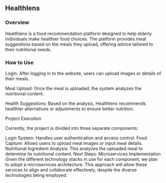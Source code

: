 ## Healthlens
### Overview
Healthlens is a food recommendation platform designed to help elderly individuals make healthier food choices. The platform provides meal suggestions based on the meals they upload, offering advice tailored to their nutritional needs.

### How to Use
Login: After logging in to the website, users can upload images or details of their meals.  

Meal Upload: Once the meal is uploaded, the system analyzes the nutritional content.  

Health Suggestions: Based on the analysis, Healthlens recommends healthier alternatives or adjustments to ensure better nutrition.

Project Execution

Currently, the project is divided into three separate components:

Login System: Handles user authentication and access control.
Food Capture: Allows users to upload meal images or input meal details.
Nutritional Ingredient Analysis: This analyzes the uploaded meal to determine its nutritional content.
Next Steps: Microservices Implementation
Given the different technology stacks in use for each component, we plan to adopt a microservices architecture. This approach will allow these services to align and collaborate effectively, despite the diverse technologies being employed.
